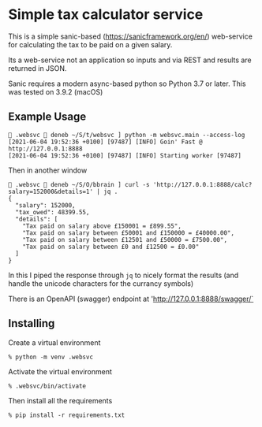 Simple tax calculator service
=============================

This is a simple sanic-based (https://sanicframework.org/en/)
web-service for calculating the tax to be paid on a given salary.

Its a web-service not an application so inputs and via REST and
results are returned in JSON.

Sanic requires a modern async-based python so Python 3.7 or later.
This was tested on 3.9.2 (macOS)



Example Usage
-------------

```
 .websvc  deneb ~/S/t/websvc ] python -m websvc.main --access-log
[2021-06-04 19:52:36 +0100] [97487] [INFO] Goin' Fast @ http://127.0.0.1:8888
[2021-06-04 19:52:36 +0100] [97487] [INFO] Starting worker [97487]
```

Then in another window

```
 .websvc  deneb ~/S/O/bbrain ] curl -s 'http://127.0.0.1:8888/calc?salary=152000&details=1' | jq .
{
  "salary": 152000,
  "tax_owed": 48399.55,
  "details": [
    "Tax paid on salary above £150001 = £899.55",
    "Tax paid on salary between £50001 and £150000 = £40000.00",
    "Tax paid on salary between £12501 and £50000 = £7500.00",
    "Tax paid on salary between £0 and £12500 = £0.00"
  ]
}
```

In this I piped the response through `jq` to nicely format the
results (and handle the unicode characters for the currancy symbols)


There is an OpenAPI (swagger) endpoint at 'http://127.0.0.1:8888/swagger/`


Installing
----------

Create a virtual environment

```
% python -m venv .websvc
```

Activate the virtual environment

```
% .websvc/bin/activate
```

Then install all the requirements

```
% pip install -r requirements.txt
```
